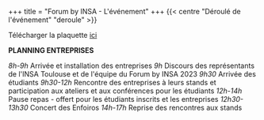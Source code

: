 +++
title = "Forum by INSA - L'événement"
+++
{{< centre "Déroulé de l'événement" "deroule" >}}

Télécharger la plaquette [ici](https://drive.google.com/file/d/1GCnPScfsOKKbcAKk_FpbK0nypGpVKsw0/view?usp=drive_link)



**PLANNING ENTREPRISES**

*8h-9h*           Arrivée et installation des entreprises
*9h*              Discours des représentants de l'INSA Toulouse et de l'équipe du Forum by INSA 2023
*9h30*            Arrivée des étudiants
*9h30-12h*        Rencontre des entreprises à leurs stands et participation aux ateliers et aux conférences pour les étudiants
*12h-14h*         Pause repas - offert pour les étudiants inscrits et les entreprises
*12h30-13h30*     Concert des Enfoiros
*14h-17h*         Reprise des rencontres aux stands


<!--
-[Déroulé](#deroule)
-[Planning](#planning)


{{< centre "Déroulé" "deroule" >}}

Télécharger la plaquette [ici](https://drive.google.com/file/d/1GCnPScfsOKKbcAKk_FpbK0nypGpVKsw0/view?usp=drive_link)

{{< paragraph-with-image-right
    title="Planning"
    src="/images/planning_entreprises.png">}}

Planning pour les entreprises :

{{</ paragraph-with-image-right >}}
-->








